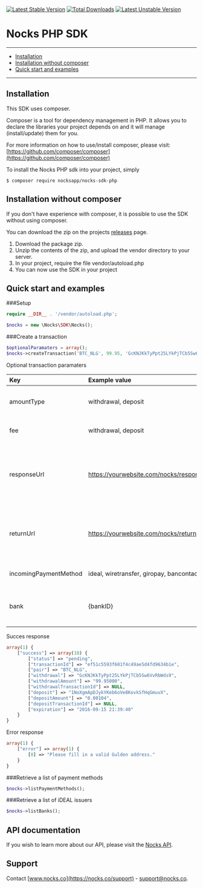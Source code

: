 [![Latest Stable Version](https://poser.pugx.org/nocksapp/nocks-sdk-php/v/stable)](https://packagist.org/packages/nocksapp/nocks-sdk-php)
[![Total Downloads](https://poser.pugx.org/nocksapp/nocks-sdk-php/downloads)](https://packagist.org/packages/nocksapp/nocks-sdk-php)
[![Latest Unstable Version](https://poser.pugx.org/nocksapp/nocks-sdk-php/v/unstable)](https://packagist.org/packages/nocksapp/nocks-sdk-php)

# Nocks PHP SDK

---

- [Installation](#installation)
- [Installation without composer](#installation-without-composer)
- [Quick start and examples](#quick-start-and-examples)

---

## Installation

This SDK uses composer.

Composer is a tool for dependency management in PHP. It allows you to declare the libraries your project depends on and it will manage (install/update) them for you.

For more information on how to use/install composer, please visit: [https://github.com/composer/composer](https://github.com/composer/composer)

To install the Nocks PHP sdk into your project, simply

```
$ composer require nocksapp/nocks-sdk-php
```

## Installation without composer

If you don't have experience with composer, it is possible to use the SDK without using composer.

You can download the zip on the projects [releases](https://github.com/nocksapp/nocks-sdk-php/releases) page.

1. Download the package zip.
2. Unzip the contents of the zip, and upload the vendor directory to your server.
3. In your project, require the file vendor/autoload.php
4. You can now use the SDK in your project

## Quick start and examples

###Setup

```php
require __DIR__ . '/vendor/autoload.php';

$nocks = new \Nocks\SDK\Nocks();
```

###Create a transaction



```php
$optionalParamaters = array();
$nocks->createTransaction('BTC_NLG', 99.95, 'GcKNJKkTyPpt25LYkPjTCb5Sw6VvRbWds9', $optionalParamaters);
```

Optional transaction paramaters

| Key | Example value | Default | Description |
| :--- | :--- | :--- | :--- |
| amountType | withdrawal, deposit | withdrawal | Amount is provided for withdrawal or deposit. |
| fee | withdrawal, deposit | deposit | Apply fee on withdrawal or deposit |
| responseUrl | https://yourwebsite.com/nocks/response | | Will be called with a POST value 'transactionId' when the status of a transaction changes. |
| returnUrl | https://yourwebsite.com/nocks/return | | URL where the customer is supposed to return to after the payment is completed. |
| incomingPaymentMethod | ideal, wiretransfer, giropay, bancontact | | Only to be used with EUR_* pairs |
| bank | {bankID} | | Only to be used with iDEAL. Can be retrieved by [iDEAL issuers](#retrieve-a-list-of-ideal-issuers) |

Succes response

```php
array(1) {
	["success"] => array(10) {
		["status"] => "pending",
		["transactionId"] => "ef51c5593f601f4c49ae5d4fd9634b1e",
		["pair"] => "BTC_NLG",
		["withdrawal"] => "GcKNJKkTyPpt25LYkPjTCb5Sw6VvRbWds9",
		["withdrawalAmount"] => "99.95000",
		["withdrawalTransactionId"] => NULL,
		["deposit"] => "1NoXgmApDJykYKeb6oVe8KovkSfHqGmuvX",
		["depositAmount"] => "0.00104",
		["depositTransactionId"] => NULL,
		["expiration"] => "2016-09-15 21:39:40"
	}
}
```

Error response

```php
array(1) {
	["error"] => array(1) {
		[0] => "Please fill in a valid Gulden address."
	}
}
```

###Retrieve a list of payment methods

```php
$nocks->listPaymentMethods();
```

###Retrieve a list of iDEAL issuers

```php
$nocks->listBanks();
```

## API documentation
If you wish to learn more about our API, please visit the [Nocks API](https://nocks.co/api).

## Support
Contact [www.nocks.co](https://nocks.co/support) - [support@nocks.co](mailto:support@nocks.co).